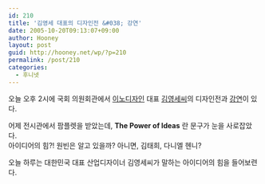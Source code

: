 ```yaml
---
id: 210
title: '김영세 대표의 디자인전 &#038; 강연'
date: 2005-10-20T09:13:07+09:00
author: Hooney
layout: post
guid: http://hooney.net/wp/?p=210
permalink: /post/210
categories:
  - 후니넷
---
```

오늘 오후 2시에 국회 의원회관에서 [이노디자인](http://www.innodesign.com/) 대표 [김영세씨](http://youngkim.innodesign.co.kr/)의 디자인전과 [강연](http://www.bookseminar.net/index.php?pl=225)이 있다.

어제 전시관에서 팜플렛을 받았는데, **The Power of Ideas** 란 문구가 눈을 사로잡았다.  
아이디어의 힘?! 원빈은 알고 있을까? 아니면, 김태희, 다니엘 헨니?

오늘 하루는 대한민국 대표 산업디자이너 김영세씨가 말하는 아이디어의 힘을 들어보련다.